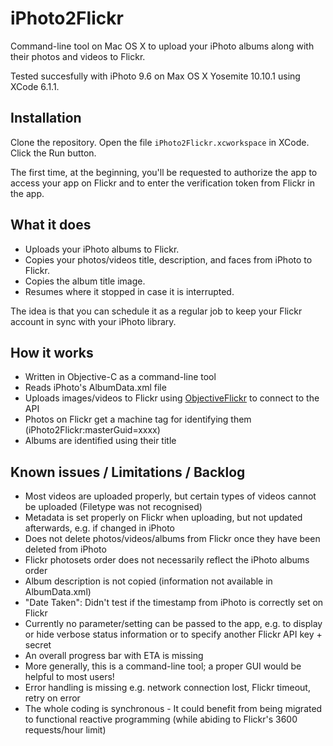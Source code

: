 iPhoto2Flickr
=============

Command-line tool on Mac OS X to upload your iPhoto albums along with their photos and videos to Flickr.

Tested succesfully with iPhoto 9.6 on Max OS X Yosemite 10.10.1 using XCode 6.1.1.

Installation
------------
Clone the repository. Open the file <code>iPhoto2Flickr.xcworkspace</code> in XCode. Click the Run button.

The first time, at the beginning, you'll be requested to authorize the app to access your app on Flickr and to enter the verification token from Flickr in the app.


What it does
------------
- Uploads your iPhoto albums to Flickr.
- Copies your photos/videos title, description, and faces from iPhoto to Flickr.
- Copies the album title image.
- Resumes where it stopped in case it is interrupted.

The idea is that you can schedule it as a regular job to keep your Flickr account in sync with your iPhoto library.


How it works
------------
- Written in Objective-C as a command-line tool
- Reads iPhoto's AlbumData.xml file
- Uploads images/videos to Flickr using <a href="https://github.com/lukhnos/objectiveflickr">ObjectiveFlickr</a> to connect to the API
- Photos on Flickr get a machine tag for identifying them (iPhoto2Flickr:masterGuid=xxxx)
- Albums are identified using their title


Known issues / Limitations / Backlog
------------------------------------
- Most videos are uploaded properly, but certain types of videos cannot be uploaded (Filetype was not recognised)
- Metadata is set properly on Flickr when uploading, but not updated afterwards, e.g. if changed in iPhoto
- Does not delete photos/videos/albums from Flickr once they have been deleted from iPhoto
- Flickr photosets order does not necessarily reflect the iPhoto albums order
- Album description is not copied (information not available in AlbumData.xml)
- "Date Taken": Didn't test if the timestamp from iPhoto is correctly set on Flickr
- Currently no parameter/setting can be passed to the app, e.g. to display or hide verbose status information or to specify another Flickr API key + secret
- An overall progress bar with ETA is missing
- More generally, this is a command-line tool; a proper GUI would be helpful to most users!
- Error handling is missing e.g. network connection lost, Flickr timeout, retry on error
- The whole coding is synchronous - It could benefit from being migrated to functional reactive programming (while abiding to Flickr's 3600 requests/hour limit)
